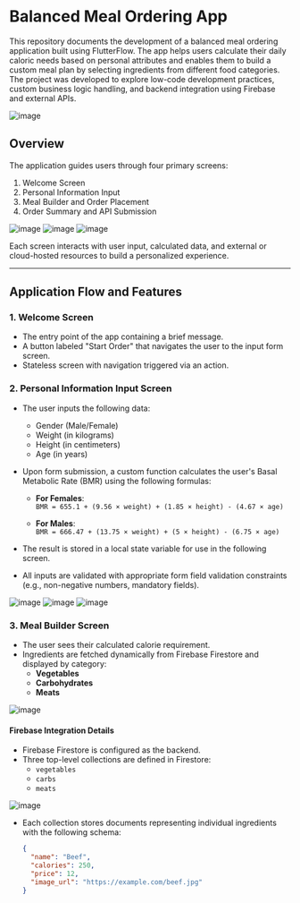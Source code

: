 # Balanced Meal Ordering App

This repository documents the development of a balanced meal ordering application built using FlutterFlow. The app helps users calculate their daily caloric needs based on personal attributes and enables them to build a custom meal plan by selecting ingredients from different food categories. The project was developed to explore low-code development practices, custom business logic handling, and backend integration using Firebase and external APIs.

![image](https://github.com/user-attachments/assets/4a5c494a-b9b7-4b25-8870-cfe23df1254b)


## Overview

The application guides users through four primary screens:

1. Welcome Screen
2. Personal Information Input
3. Meal Builder and Order Placement
4. Order Summary and API Submission

![image](https://github.com/user-attachments/assets/6960afc6-d152-4b5f-8ad4-66b77a39fdc6)
![image](https://github.com/user-attachments/assets/409dfb42-7047-4489-8c08-9d8d6ac779c7)
![image](https://github.com/user-attachments/assets/014ac837-d168-4137-9148-737d7021ee00)



Each screen interacts with user input, calculated data, and external or cloud-hosted resources to build a personalized experience.

---

## Application Flow and Features

### 1. Welcome Screen

- The entry point of the app containing a brief message.
- A button labeled "Start Order" that navigates the user to the input form screen.
- Stateless screen with navigation triggered via an action.

### 2. Personal Information Input Screen

- The user inputs the following data:
  - Gender (Male/Female)
  - Weight (in kilograms)
  - Height (in centimeters)
  - Age (in years)

- Upon form submission, a custom function calculates the user's Basal Metabolic Rate (BMR) using the following formulas:

  - **For Females**:  
    `BMR = 655.1 + (9.56 × weight) + (1.85 × height) - (4.67 × age)`

  - **For Males**:  
    `BMR = 666.47 + (13.75 × weight) + (5 × height) - (6.75 × age)`

- The result is stored in a local state variable for use in the following screen.

- All inputs are validated with appropriate form field validation constraints (e.g., non-negative numbers, mandatory fields).

![image](https://github.com/user-attachments/assets/cf5a6914-96c2-466f-b5f3-3ab915805d62)
![image](https://github.com/user-attachments/assets/82d8f8c4-91c6-49e4-a8fe-309aff897348)
![image](https://github.com/user-attachments/assets/2eb83c57-8321-4819-808a-937d84aa9a5a)



### 3. Meal Builder Screen

- The user sees their calculated calorie requirement.
- Ingredients are fetched dynamically from Firebase Firestore and displayed by category:
  - **Vegetables**
  - **Carbohydrates**
  - **Meats**

![image](https://github.com/user-attachments/assets/a15174f0-d4ec-4ec8-bc19-f73dbf38a811)

#### Firebase Integration Details

- Firebase Firestore is configured as the backend.
- Three top-level collections are defined in Firestore:
  - `vegetables`
  - `carbs`
  - `meats`

![image](https://github.com/user-attachments/assets/2a3eedce-caa6-4ea2-bdaa-d73a7a8297bb)

- Each collection stores documents representing individual ingredients with the following schema:
  ```json
  {
    "name": "Beef",
    "calories": 250,
    "price": 12,
    "image_url": "https://example.com/beef.jpg"
  }





